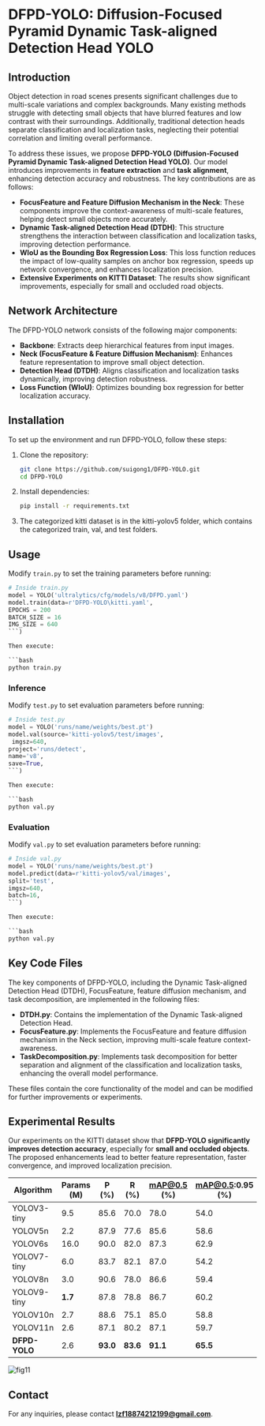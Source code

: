 # DFPD-YOLO: Diffusion-Focused Pyramid Dynamic Task-aligned Detection Head YOLO

## Introduction
Object detection in road scenes presents significant challenges due to multi-scale variations and complex backgrounds. Many existing methods struggle with detecting small objects that have blurred features and low contrast with their surroundings. Additionally, traditional detection heads separate classification and localization tasks, neglecting their potential correlation and limiting overall performance.

To address these issues, we propose **DFPD-YOLO (Diffusion-Focused Pyramid Dynamic Task-aligned Detection Head YOLO)**. Our model introduces improvements in **feature extraction** and **task alignment**, enhancing detection accuracy and robustness. The key contributions are as follows:

- **FocusFeature and Feature Diffusion Mechanism in the Neck**: These components improve the context-awareness of multi-scale features, helping detect small objects more accurately.
- **Dynamic Task-aligned Detection Head (DTDH)**: This structure strengthens the interaction between classification and localization tasks, improving detection performance.
- **WIoU as the Bounding Box Regression Loss**: This loss function reduces the impact of low-quality samples on anchor box regression, speeds up network convergence, and enhances localization precision.
- **Extensive Experiments on KITTI Dataset**: The results show significant improvements, especially for small and occluded road objects.

## Network Architecture
The DFPD-YOLO network consists of the following major components:

- **Backbone**: Extracts deep hierarchical features from input images.
- **Neck (FocusFeature & Feature Diffusion Mechanism)**: Enhances feature representation to improve small object detection.
- **Detection Head (DTDH)**: Aligns classification and localization tasks dynamically, improving detection robustness.
- **Loss Function (WIoU)**: Optimizes bounding box regression for better localization accuracy.

## Installation
To set up the environment and run DFPD-YOLO, follow these steps:

1. Clone the repository:
   ```bash
   git clone https://github.com/suigong1/DFPD-YOLO.git
   cd DFPD-YOLO
   ```
2. Install dependencies:
   ```bash
   pip install -r requirements.txt
   ```
3. The categorized kitti dataset is in the kitti-yolov5 folder, which contains the categorized train, val, and test folders.

## Usage
Modify `train.py` to set the training parameters before running:

```python
# Inside train.py
model = YOLO('ultralytics/cfg/models/v8/DFPD.yaml')
model.train(data=r'DFPD-YOLO\kitti.yaml',
EPOCHS = 200
BATCH_SIZE = 16
IMG_SIZE = 640
```)

Then execute:

```bash
python train.py
```


### Inference
Modify `test.py` to set evaluation parameters before running:

```python
# Inside test.py
model = YOLO('runs/name/weights/best.pt')
model.val(source='kitti-yolov5/test/images',
 imgsz=640,
project='runs/detect',
name='v8',
save=True,
```)

Then execute:

```bash
python val.py
```
### Evaluation

Modify `val.py` to set evaluation parameters before running:

```python
# Inside val.py
model = YOLO('runs/name/weights/best.pt')
model.predict(data=r'kitti-yolov5/val/images',
split='test',
imgsz=640,
batch=16,
```)

Then execute:

```bash
python val.py
```
## Key Code Files

The key components of DFPD-YOLO, including the Dynamic Task-aligned Detection Head (DTDH), FocusFeature, feature diffusion mechanism, and task decomposition, are implemented in the following files:

- **DTDH.py**: Contains the implementation of the Dynamic Task-aligned Detection Head.
- **FocusFeature.py**: Implements the FocusFeature and feature diffusion mechanism in the Neck section, improving multi-scale feature context-awareness.
- **TaskDecomposition.py**: Implements task decomposition for better separation and alignment of the classification and localization tasks, enhancing the overall model performance.

These files contain the core functionality of the model and can be modified for further improvements or experiments.

## Experimental Results
Our experiments on the KITTI dataset show that **DFPD-YOLO significantly improves detection accuracy**, especially for **small and occluded objects**. The proposed enhancements lead to better feature representation, faster convergence, and improved localization precision.

| Algorithm      | Params (M) | P (%)  | R (%)  | mAP@0.5 (%) | mAP@0.5:0.95 (%) |
|---------------|-----------|--------|--------|-------------|------------------|
| YOLOV3-tiny   | 9.5       | 85.6   | 70.0   | 78.0        | 54.0             |
| YOLOV5n       | 2.2       | 87.9   | 77.6   | 85.6        | 58.6             |
| YOLOV6s       | 16.0      | 90.0   | 82.0   | 87.3        | 62.9             |
| YOLOV7-tiny   | 6.0       | 83.7   | 82.1   | 87.0        | 54.2             |
| YOLOV8n       | 3.0       | 90.6   | 78.0   | 86.6        | 59.4             |
| YOLOV9-tiny   |**1.7**       | 87.8   | 78.8   | 86.7        | 60.2             |
| YOLOV10n      | 2.7       | 88.6   | 75.1   | 85.0        | 58.8             |
| YOLOV11n      | 2.6       | 87.1   | 80.2   | 87.1        | 59.7             |
| **DFPD-YOLO** | 2.6   | **93.0** | **83.6** | **91.1**   | **65.5**         |
![fig11](https://github.com/user-attachments/assets/272c5f55-5a38-42b2-905a-714af745b365)




## Contact
For any inquiries, please contact **lzf18874212199@gmail.com**.

